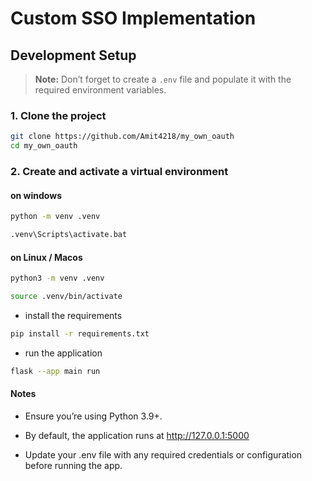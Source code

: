 # Custom SSO Implementation

## Development Setup

> **Note:** Don’t forget to create a `.env` file and populate it with the required environment variables.

### 1. Clone the project

```bash
git clone https://github.com/Amit4218/my_own_oauth
cd my_own_oauth
```

### 2. Create and activate a virtual environment

#### on windows

```bash
python -m venv .venv

.venv\Scripts\activate.bat
```

#### on Linux / Macos

```bash
python3 -m venv .venv

source .venv/bin/activate
```

- install the requirements

```bash
pip install -r requirements.txt
```

- run the application

```bash
flask --app main run
```

#### Notes

- Ensure you’re using Python 3.9+.

- By default, the application runs at http://127.0.0.1:5000

- Update your .env file with any required credentials or configuration before running the app.
